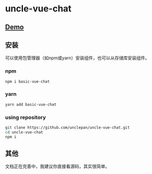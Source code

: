 # uncle-vue-chat

## [Demo](http://www.yangpan.work:3006/)

## 安装

可以使用包管理器（如npm或yarn）安装组件，也可以从存储库安装组件。

### npm
```bash
npm i basic-vue-chat
```

### yarn
```bash
yarn add basic-vue-chat
```

### using repository
```bash
git clone https://github.com/unclepan/uncle-vue-chat.git
cd uncle-vue-chat
npm i
```

## 其他

文档正在完善中，我建议你直接看源码，其实很简单。